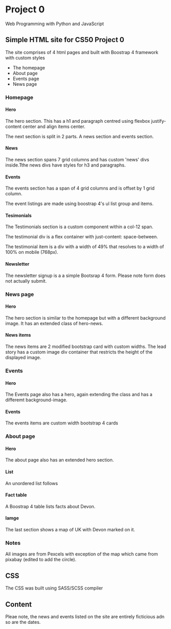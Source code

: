 # Project 0

Web Programming with Python and JavaScript

## Simple HTML site for CS50 Project 0

The site comprises of 4 html pages and built with Boostrap 4 framework with custom styles

* The homepage
* About page
* Events page
* News page

### Homepage

#### Hero
The hero section. This has a h1 and paragraph centred using flexbox justify-content center and align items center.

The next section is split in 2 parts. A news section and events section. 

#### News
The news section spans 7 grid columns and has custom 'news' divs inside.Tthe news divs have styles for h3 and paragraphs. 

#### Events
The events section has a span of 4 grid columns and is offset by 1 grid column. 

The event listings are made using boostrap 4's ul list group and items.

#### Tesimonials

The Testimonials section is a custom component within a col-12 span. 

The testimonial div is a flex container with just-content: space-between. 

The testimonial item is a div with a width of 49% that resolves to a width of 100% on mobile (768px).

#### Newsletter

The newsletter signup is a a simple Bootsrap 4 form. Please note form does not actually submit.

### News page

#### Hero

The hero section is similar to the homepage but with a different background image. It has an extended class of hero-news.

#### News items

The news items are 2 modified bootstrap card with custom widths. The lead story has a custom image div container that restricts the height of the displayed image.


### Events

#### Hero

The Events page also has a hero, again extending the class and has a differemt background-image.

#### Events

The events items are custom width bootstrap 4 cards

### About page

#### Hero

The about page also has an extended hero section.

#### List

An unordered list follows 

#### Fact table

A Boostrap 4 table lists facts about Devon.

#### Iamge

The last section shows a map of UK with Devon marked on it.

### Notes

All images are from Pexcels with exception of the map which came from pixabay (edited to add the circle).

## CSS

The CSS was built using SASS/SCSS compiler

## Content 

Pleae note, the news and events listed on the site are entirely ficticious adn so are the dates.






